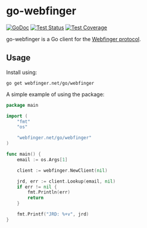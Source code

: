 # go-webfinger

[![GoDoc](https://godoc.org/webfinger.net/go/webfinger?status.svg)](https://godoc.org/webfinger.net/go/webfinger)
[![Test Status](https://github.com/webfinger/go-webfinger/workflows/tests/badge.svg)](https://github.com/webfinger/go-webfinger/actions?query=workflow%3Atests)
[![Test Coverage](https://codecov.io/gh/webfinger/go-webfinger/branch/master/graph/badge.svg)](https://codecov.io/gh/webfinger/go-webfinger)

go-webfinger is a Go client for the [Webfinger protocol](https://webfinger.net).

## Usage

Install using:

    go get webfinger.net/go/webfinger


A simple example of using the package:

``` go
package main

import (
    "fmt"
    "os"

    "webfinger.net/go/webfinger"
)

func main() {
    email := os.Args[1]

    client := webfinger.NewClient(nil)

    jrd, err := client.Lookup(email, nil)
    if err != nil {
        fmt.Println(err)
        return
    }

    fmt.Printf("JRD: %+v", jrd)
}
```
